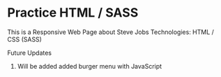 # Practice HTML / SASS #

This is a Responsive Web Page about Steve Jobs
Technologies: HTML / CSS (SASS)

Future Updates
1. Will be added added burger menu with JavaScript
